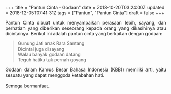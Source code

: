 +++
title = "Pantun Cinta - Godaan"
date = 2018-10-20T03:24:00Z
updated = 2018-12-05T07:41:31Z
tags = ["Pantun", "Pantun Cinta"]
draft = false
+++

<div dir="ltr" style="text-align: left;" trbidi="on"><div style="text-align: justify;">Pantun Cinta dibuat untuk menyampaikan perasaan lebih, sayang, dan perhatian yang diberikan seseorang kepada orang yang dikasihinya atau dicintainya. Berikut ini adalah pantun cinta yang berkaitan dengan godaan:</div><blockquote class="tr_bq">Gunung Jati anak Rara Santang<br />Dicintai juga disayang<br />Walau banyak godaan datang<br />Teguh hatiku tak pernah goyang</blockquote><div style="text-align: justify;">Godaan dalam Kamus Besar Bahasa Indonesia (KBBI) memiliki arti, yaitu sesuatu yang dapat menggoda ketabahan hati.</div><div style="text-align: justify;"><br /></div><div style="text-align: justify;">Semoga bermanfaat.</div></div>
